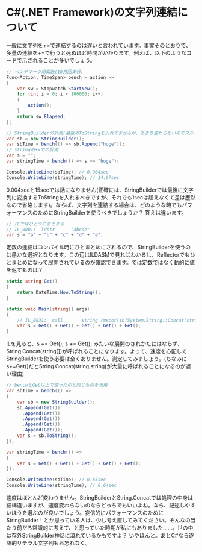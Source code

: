 # C#(.NET Framework)の文字列連結について

一般に文字列を+=で連結するのは遅いと言われています。事実そのとおりで、多量の連結を+=で行うと死ぬほど時間がかかります。例えば、以下のようなコードで示されることが多いでしょう。

```csharp
// ベンチマーク用関数(10万回実行)
Func<Action, TimeSpan> bench = action =>
{
    var sw = Stopwatch.StartNew();
    for (int i = 0; i < 100000; i++)
    {
        action();
    }
    return sw.Elapsed;
};

// StringBuilderの計測(最後のToStringを入れてませんが、あまり変わらないのでスルー)
var sb = new StringBuilder();
var sbTime = bench(() => sb.Append("hoge"));
// stringの+=での計測
var s = "";
var stringTime = bench(() => s += "hoge");

Console.WriteLine(sbTime); // 0.004sec
Console.WriteLine(stringTime); // 14.97sec
```

0.004secと15secでは話になりません(正確には、StringBuilderでは最後に文字列に変換するToStringを入れるべきですが、それでも1secは超えなくて差は歴然なので省略します)。ならば、文字列を連結する場合は、どのような時でもパフォーマンスのためにStringBuilderを使うべきでしょうか？ 答えは違います。

```csharp
// ILではひとつにまとまる
// IL_0001:  ldstr      "abcde"
var s = "a" + "b" + "c" + "d" + "e";
```

定数の連結はコンパイル時にひとまとめにされるので、StringBuilderを使うのは愚かな選択となります。この辺はILDASMで見ればわかるし、Reflectorでもひとまとめになって展開されているのが確認できます。では定数ではなく動的に値を返すものは？

```csharp
static string Get()
{
    return DateTime.Now.ToString();
}

static void Main(string[] args)
{
    // IL_0031:  call       string [mscorlib]System.String::Concat(string[])
    var s = Get() + Get() + Get() + Get() + Get();
}
```

ILを見ると、s += Get(); s += Get(); みたいな展開のされかたにはならず、String.Concat(string[])が呼ばれることになります。よって、速度を心配してStringBuilderを使う必要は全くありません。測定してみましょう。(ちなみにs+=Get()だとString.Concat(string,string)が大量に呼ばれることになるのが遅い理由)

```csharp
// benchとGetは上で使ったのと同じものを流用
var sbTime = bench(() =>
{
    var sb = new StringBuilder();
    sb.Append(Get())
      .Append(Get())
      .Append(Get())
      .Append(Get())
      .Append(Get());
    var s = sb.ToString();
});

var stringTime = bench(() =>
{
    var s = Get() + Get() + Get() + Get() + Get();
});

Console.WriteLine(sbTime); // 0.65sec
Console.WriteLine(stringTime); // 0.64sec
```


速度はほとんど変わりません。StringBuilderとString.Concatでは処理の中身は結構違いますが、速度変わらないのならどっちでもいいよね。なら、記述しやすいほうを選ぶのが良いでしょう。妄信的にパフォーマンスのためにStringBuilder！とか思っている人は、少し考え直してみてください。そんなの当たり前だろ常識的に考えて、と思っていた時期が私にもありました……。世の中は存外StringBuilder神話に溢れているかもですよ？ いやほんと。あとC#なら逐語的リテラル文字列もお忘れなく。